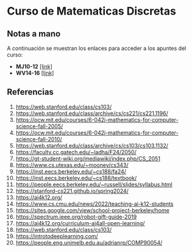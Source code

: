 # Curso de Matematicas Discretas

## Notas a mano

A continuación se muestran los enlaces para acceder a los apuntes del curso:
* **MJ10-12** [[link]](grupo-MJ/README.md)
* **WV14-16** [[link]](grupo-WV/README.md)

## Referencias

1. https://web.stanford.edu/class/cs103/
2. https://web.stanford.edu/class/archive/cs/cs221/cs221.1196/
3. https://ocw.mit.edu/courses/6-042j-mathematics-for-computer-science-fall-2005/
4. https://ocw.mit.edu/courses/6-042j-mathematics-for-computer-science-fall-2010/
5. https://web.stanford.edu/class/archive/cs/cs103/cs103.1132/
6. https://faculty.cc.gatech.edu/~ladha/F24/2050/
7. https://gt-student-wiki.org/mediawiki/index.php/CS_2051
8. https://www.cs.utexas.edu/~mooney/cs343/
9. https://inst.eecs.berkeley.edu/~cs188/fa24/
10. https://inst.eecs.berkeley.edu/~cs188/textbook/
11. https://people.eecs.berkeley.edu/~russell/slides/syllabus.html
12. https://stanford-cs221.github.io/spring2024/
13. https://ai4k12.org/
14. https://www.cs.cmu.edu/news/2022/teaching-ai-k12-students
15. https://sites.google.com/view/school-project-berkeley/home
16. https://spectrum.ieee.org/robot-gift-guide-2019
17. https://ai4k12.org/curriculum-ai4all-open-learning/
18. https://web.stanford.edu/class/cs103/
19. https://introtodeeplearning.com/  
20. https://people.eng.unimelb.edu.au/adrianrp/COMP90054/

